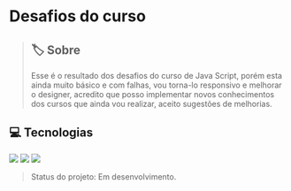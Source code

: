<h1>Desafios do curso</h1>

> ## 🏷️ Sobre
> Esse é o resultado dos desafios do curso de Java Script, porém esta ainda muito básico e com falhas, vou torna-lo responsivo e melhorar o designer, acredito que posso implementar novos conhecimentos dos cursos que ainda vou realizar, aceito sugestões de melhorias.
>
## 💻 Tecnologias
<div>
  <img src="https://img.shields.io/badge/HTML-239120?style=for-the-badge&logo=html5&logoColor=white"> <img src="https://img.shields.io/badge/CSS-239120?&style=for-the-badge&logo=css3&logoColor=white"> <img src="https://img.shields.io/badge/JavaScript-F7DF1E?style=for-the-badge&logo=javascript&logoColor=black">
</div>

> Status do projeto: Em desenvolvimento.
